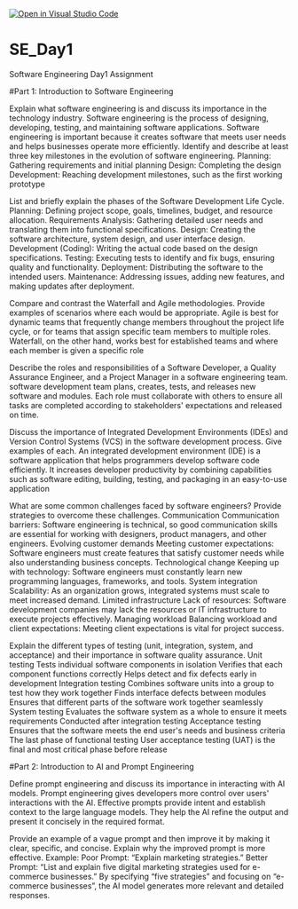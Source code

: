 [![Open in Visual Studio Code](https://classroom.github.com/assets/open-in-vscode-2e0aaae1b6195c2367325f4f02e2d04e9abb55f0b24a779b69b11b9e10269abc.svg)](https://classroom.github.com/online_ide?assignment_repo_id=18399307&assignment_repo_type=AssignmentRepo)
# SE_Day1
Software Engineering Day1 Assignment

#Part 1: Introduction to Software Engineering

Explain what software engineering is and discuss its importance in the technology industry.
Software engineering is the process of designing, developing, testing, and maintaining software applications. 
Software engineering is important because it creates software that meets user needs and helps businesses operate more efficiently.
Identify and describe at least three key milestones in the evolution of software engineering.
Planning: Gathering requirements and initial planning
Design: Completing the design
Development: Reaching development milestones, such as the first working prototype

List and briefly explain the phases of the Software Development Life Cycle.
Planning: Defining project scope, goals, timelines, budget, and resource allocation. 
Requirements Analysis: Gathering detailed user needs and translating them into functional specifications. 
Design: Creating the software architecture, system design, and user interface design. 
Development (Coding): Writing the actual code based on the design specifications. 
Testing: Executing tests to identify and fix bugs, ensuring quality and functionality. 
Deployment: Distributing the software to the intended users. 
Maintenance: Addressing issues, adding new features, and making updates after deployment. 

Compare and contrast the Waterfall and Agile methodologies. Provide examples of scenarios where each would be appropriate.
Agile is best for dynamic teams that frequently change members throughout the project life cycle, or for teams that assign specific team members to multiple roles. Waterfall, on the other hand, works best for established teams and where each member is given a specific role

Describe the roles and responsibilities of a Software Developer, a Quality Assurance Engineer, and a Project Manager in a software engineering team.
software development team plans, creates, tests, and releases new software and modules. Each role must collaborate with others to ensure all tasks are completed according to stakeholders' expectations and released on time.

Discuss the importance of Integrated Development Environments (IDEs) and Version Control Systems (VCS) in the software development process. Give examples of each.
An integrated development environment (IDE) is a software application that helps programmers develop software code efficiently. It increases developer productivity by combining capabilities such as software editing, building, testing, and packaging in an easy-to-use application

What are some common challenges faced by software engineers? Provide strategies to overcome these challenges.
Communication 
Communication barriers: Software engineering is technical, so good communication skills are essential for working with designers, product managers, and other engineers.
Evolving customer demands 
Meeting customer expectations: Software engineers must create features that satisfy customer needs while also understanding business concepts.
Technological change 
Keeping up with technology: Software engineers must constantly learn new programming languages, frameworks, and tools.
System integration 
Scalability: As an organization grows, integrated systems must scale to meet increased demand.
Limited infrastructure 
Lack of resources: Software development companies may lack the resources or IT infrastructure to execute projects effectively.
Managing workload 
Balancing workload and client expectations: Meeting client expectations is vital for project success.

Explain the different types of testing (unit, integration, system, and acceptance) and their importance in software quality assurance.
Unit testing 
Tests individual software components in isolation
Verifies that each component functions correctly
Helps detect and fix defects early in development
Integration testing 
Combines software units into a group to test how they work together
Finds interface defects between modules
Ensures that different parts of the software work together seamlessly
System testing 
Evaluates the software system as a whole to ensure it meets requirements
Conducted after integration testing
Acceptance testing
Ensures that the software meets the end user's needs and business criteria 
The last phase of functional testing 
User acceptance testing (UAT) is the final and most critical phase before release 

#Part 2: Introduction to AI and Prompt Engineering


Define prompt engineering and discuss its importance in interacting with AI models.
Prompt engineering gives developers more control over users' interactions with the AI. Effective prompts provide intent and establish context to the large language models. They help the AI refine the output and present it concisely in the required format.

Provide an example of a vague prompt and then improve it by making it clear, specific, and concise. Explain why the improved prompt is more effective.
Example: Poor Prompt: “Explain marketing strategies.” Better Prompt: “List and explain five digital marketing strategies used for e-commerce businesses.” By specifying “five strategies” and focusing on “e-commerce businesses”, the AI model generates more relevant and detailed responses.
